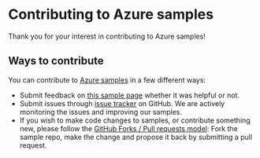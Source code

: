 # Contributing to Azure samples

Thank you for your interest in contributing to Azure samples!

## Ways to contribute

You can contribute to [Azure samples](https://github.com/Azure-Samples/network-dotnet-manage-virtual-network-with-site-to-site-vpn-connection) in a few different ways:

- Submit feedback on [this sample page](https://azure.microsoft.com/documentation/samples/network-dotnet-manage-virtual-network-with-site-to-site-vpn-connection/) whether it was helpful or not.  
- Submit issues through [issue tracker](https://github.com/Azure-Samples/network-dotnet-manage-virtual-network-with-site-to-site-vpn-connection/issues) on GitHub. We are actively monitoring the issues and improving our samples.
- If you wish to make code changes to samples, or contribute something new, please follow the [GitHub Forks / Pull requests model](https://help.github.com/articles/fork-a-repo/): Fork the sample repo, make the change and propose it back by submitting a pull request.
